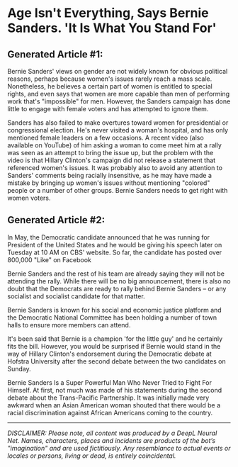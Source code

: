 # Age Isn't Everything, Says Bernie Sanders. 'It Is What You Stand For'

## Generated Article #1:

Bernie Sanders' views on gender are not widely known for obvious political reasons, perhaps because women's issues rarely reach a mass scale. Nonetheless, he believes a certain part of women is entitled to special rights, and even says that women are more capable than men of performing work that's "impossible" for men. However, the Sanders campaign has done little to engage with female voters and has attempted to ignore them.


Sanders has also failed to make overtures toward women for presidential or congressional election. He's never visited a woman's hospital, and has only mentioned female leaders on a few occasions. A recent video (also available on YouTube) of him asking a woman to come meet him at a rally was seen as an attempt to bring the issue up, but the problem with the video is that Hillary Clinton's campaign did not release a statement that referenced women's issues. It was probably also to avoid any attention to Sanders' comments being racially insensitive, as he may have made a mistake by bringing up women's issues without mentioning "colored" people or a number of other groups. Bernie Sanders needs to get right with women voters.

## Generated Article #2:

In May, the Democratic candidate announced that he was running for President of the United States and he would be giving his speech later on Tuesday at 10 AM on CBS' website. So far, the candidate has posted over 800,000 "Like" on Facebook


Bernie Sanders and the rest of his team are already saying they will not be attending the rally. While there will be no big announcement, there is also no doubt that the Democrats are ready to rally behind Bernie Sanders – or any socialist and socialist candidate for that matter.


Bernie Sanders is known for his social and economic justice platform and the Democratic National Committee has been holding a number of town halls to ensure more members can attend.


It's been said that Bernie is a champion 'for the little guy' and he certainly fits the bill. However, you would be surprised if Bernie would stand in the way of Hillary Clinton's endorsement during the Democratic debate at Hofstra University after the second debate between the two candidates on Sunday.


Bernie Sanders Is a Super Powerful Man Who Never Tried to Fight For Himself. At first, not much was made of his statements during the second debate about the Trans-Pacific Partnership. It was initially made very awkward when an Asian American woman shouted that there would be a racial discrimination against African Americans coming to the country.


---

_DISCLAIMER:
Please note, all content was produced by a DeepL Neural Net. Names, characters, places and incidents are products of the bot’s "imagination" and are used fictitiously. Any resemblance to actual events or locales or persons, living or dead, is entirely coincidental._